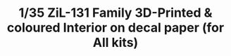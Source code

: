 ---
layout: product
title: "1/35 ZiL-131 Family 3D-Printed & coloured Interior on decal paper (for All kits)"
price: "600" 
desc: "3D Dekal"
img_path: "/assets/img/QD35001.webp"
brand: "Quinta Studio"
available: false
special_offer: false
new: false
soon: false
cat: "010000"
subcat: "016000"
subsubcat: "0N/A"
sifra: "QD35001"
popular: false
spec: false
---